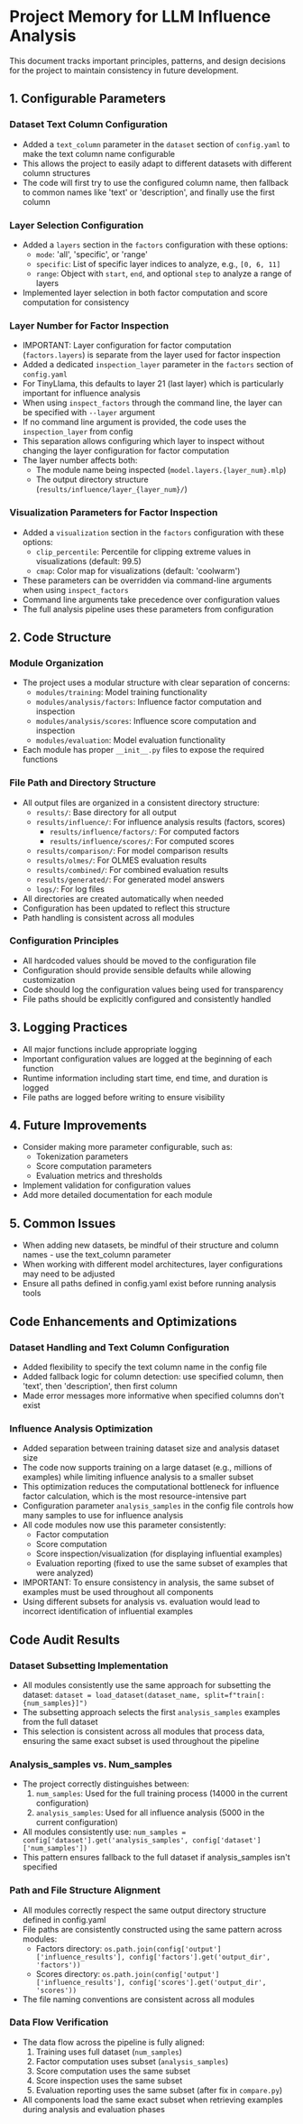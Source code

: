 # Project Memory for LLM Influence Analysis

This document tracks important principles, patterns, and design decisions for the project to maintain consistency in future development.

## 1. Configurable Parameters

### Dataset Text Column Configuration
- Added a `text_column` parameter in the `dataset` section of `config.yaml` to make the text column name configurable
- This allows the project to easily adapt to different datasets with different column structures
- The code will first try to use the configured column name, then fallback to common names like 'text' or 'description', and finally use the first column

### Layer Selection Configuration
- Added a `layers` section in the `factors` configuration with these options:
  - `mode`: 'all', 'specific', or 'range'
  - `specific`: List of specific layer indices to analyze, e.g., `[0, 6, 11]`
  - `range`: Object with `start`, `end`, and optional `step` to analyze a range of layers
- Implemented layer selection in both factor computation and score computation for consistency

### Layer Number for Factor Inspection
- IMPORTANT: Layer configuration for factor computation (`factors.layers`) is separate from the layer used for factor inspection
- Added a dedicated `inspection_layer` parameter in the `factors` section of `config.yaml`
- For TinyLlama, this defaults to layer 21 (last layer) which is particularly important for influence analysis
- When using `inspect_factors` through the command line, the layer can be specified with `--layer` argument
- If no command line argument is provided, the code uses the `inspection_layer` from config
- This separation allows configuring which layer to inspect without changing the layer configuration for factor computation
- The layer number affects both:
  - The module name being inspected (`model.layers.{layer_num}.mlp`)
  - The output directory structure (`results/influence/layer_{layer_num}/`)

### Visualization Parameters for Factor Inspection
- Added a `visualization` section in the `factors` configuration with these options:
  - `clip_percentile`: Percentile for clipping extreme values in visualizations (default: 99.5)
  - `cmap`: Color map for visualizations (default: 'coolwarm')
- These parameters can be overridden via command-line arguments when using `inspect_factors`
- Command line arguments take precedence over configuration values
- The full analysis pipeline uses these parameters from configuration

## 2. Code Structure

### Module Organization
- The project uses a modular structure with clear separation of concerns:
  - `modules/training`: Model training functionality 
  - `modules/analysis/factors`: Influence factor computation and inspection
  - `modules/analysis/scores`: Influence score computation and inspection
  - `modules/evaluation`: Model evaluation functionality
- Each module has proper `__init__.py` files to expose the required functions

### File Path and Directory Structure
- All output files are organized in a consistent directory structure:
  - `results/`: Base directory for all output
  - `results/influence/`: For influence analysis results (factors, scores)
    - `results/influence/factors/`: For computed factors
    - `results/influence/scores/`: For computed scores
  - `results/comparison/`: For model comparison results
  - `results/olmes/`: For OLMES evaluation results
  - `results/combined/`: For combined evaluation results
  - `results/generated/`: For generated model answers
  - `logs/`: For log files
- All directories are created automatically when needed
- Configuration has been updated to reflect this structure
- Path handling is consistent across all modules

### Configuration Principles
- All hardcoded values should be moved to the configuration file
- Configuration should provide sensible defaults while allowing customization
- Code should log the configuration values being used for transparency
- File paths should be explicitly configured and consistently handled

## 3. Logging Practices
- All major functions include appropriate logging
- Important configuration values are logged at the beginning of each function
- Runtime information including start time, end time, and duration is logged
- File paths are logged before writing to ensure visibility

## 4. Future Improvements
- Consider making more parameter configurable, such as:
  - Tokenization parameters
  - Score computation parameters
  - Evaluation metrics and thresholds
- Implement validation for configuration values
- Add more detailed documentation for each module

## 5. Common Issues
- When adding new datasets, be mindful of their structure and column names - use the text_column parameter
- When working with different model architectures, layer configurations may need to be adjusted
- Ensure all paths defined in config.yaml exist before running analysis tools

## Code Enhancements and Optimizations

### Dataset Handling and Text Column Configuration

- Added flexibility to specify the text column name in the config file
- Added fallback logic for column detection: use specified column, then 'text', then 'description', then first column
- Made error messages more informative when specified columns don't exist

### Influence Analysis Optimization

- Added separation between training dataset size and analysis dataset size
- The code now supports training on a large dataset (e.g., millions of examples) while limiting influence analysis to a smaller subset
- This optimization reduces the computational bottleneck for influence factor calculation, which is the most resource-intensive part
- Configuration parameter `analysis_samples` in the config file controls how many samples to use for influence analysis
- All code modules now use this parameter consistently:
  - Factor computation
  - Score computation
  - Score inspection/visualization (for displaying influential examples)
  - Evaluation reporting (fixed to use the same subset of examples that were analyzed)
- IMPORTANT: To ensure consistency in analysis, the same subset of examples must be used throughout all components
- Using different subsets for analysis vs. evaluation would lead to incorrect identification of influential examples

## Code Audit Results

### Dataset Subsetting Implementation
- All modules consistently use the same approach for subsetting the dataset: `dataset = load_dataset(dataset_name, split=f"train[:{num_samples}]")`
- The subsetting approach selects the first `analysis_samples` examples from the full dataset
- This selection is consistent across all modules that process data, ensuring the same exact subset is used throughout the pipeline

### Analysis_samples vs. Num_samples
- The project correctly distinguishes between:
  1. `num_samples`: Used for the full training process (14000 in the current configuration)
  2. `analysis_samples`: Used for all influence analysis (5000 in the current configuration)
- All modules consistently use: `num_samples = config['dataset'].get('analysis_samples', config['dataset']['num_samples'])`
- This pattern ensures fallback to the full dataset if analysis_samples isn't specified

### Path and File Structure Alignment
- All modules correctly respect the same output directory structure defined in config.yaml
- File paths are consistently constructed using the same pattern across modules:
  - Factors directory: `os.path.join(config['output']['influence_results'], config['factors'].get('output_dir', 'factors'))`
  - Scores directory: `os.path.join(config['output']['influence_results'], config['scores'].get('output_dir', 'scores'))`
- The file naming conventions are consistent across all modules

### Data Flow Verification
- The data flow across the pipeline is fully aligned:
  1. Training uses full dataset (`num_samples`)
  2. Factor computation uses subset (`analysis_samples`)
  3. Score computation uses the same subset
  4. Score inspection uses the same subset
  5. Evaluation reporting uses the same subset (after fix in `compare.py`)
- All components load the same exact subset when retrieving examples during analysis and evaluation phases